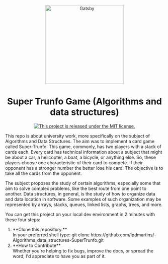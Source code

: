 
<p align="center">
  <a href="#">
    <img alt="Gatsby" src="https://www.portalviapublica.com.br/uploads/news/2020/04/18/nostalgia-quem-jogou-o-super-trunfo-de-carros.jpg" width="250"/>
  </a>
</p>
<h1 align="center">
  Super Trunfo Game (Algorithms and data structures)
</h1>
<p align="center">
  <a href="https://github.com/ipdmartins/-Algorithms_data_structures-SuperTrunfo/blob/master/LICENSE">
    <img src="https://img.shields.io/badge/license-MIT-blue.svg" alt="This project is released under the MIT license." />
  </a>
</p>
<p align="left">
	This repo is about university work, more specifically on the subject of Algorithms and Data Structures. The aim was to implement a card game called Super-Trunfo. This game, commonly, has two players with a stack of cards each. Every card has technical information about a subject that might be about a car, a helicopter, a boat, a bicycle, or anything else. So, these players choose one characteristic of their card to compete. If their opponent has a stronger number the better lose his card. The objective is to take all the cards from the opponent.
</p>
<p align="left">
	The subject proposes the study of certain algorithms, especially some that aim to solve complex problems, like the best route from one point to another. Data structures, in general, is the study of how to organize data and data location in software. Some examples of such organization may be represented by arrays, stacks, queues, linked lists, graphs, trees, and more.
</p>
<p>
	You can get this project on your local dev environment in 2 minutes with these four steps:
	<ol>
		<li>
			**Clone this repository.**</br>
			In your preferred shell type: git clone https://github.com/ipdmartins/-Algorithms_data_structures-SuperTrunfo.git
		</li> 	
		<li>
			**How to Contribute**</br>
			Whether you're helping to fix bugs, improve the docs, or spread the word, I'd appreciate to have you as part of it.
		</li>
	</ol>
</p>
